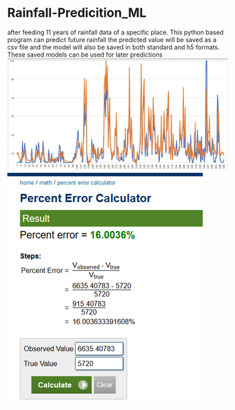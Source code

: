 # Rainfall-Predicition_ML
after feeding 11 years of rainfall data of a specific place. This python based program can predict future rainfall the predicted value will be saved as a csv file and the model will also be saved in both standard and h5 formats. These saved models can be used for later predictions 
![](https://raw.githubusercontent.com/PasinduAnthony/images/master/readmeImgs/Rainfall.jpg)
![](PrecentageError.png)
